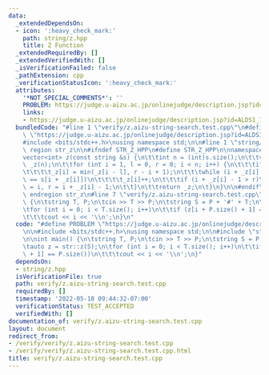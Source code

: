 ```yaml
---
data:
  _extendedDependsOn:
  - icon: ':heavy_check_mark:'
    path: string/z.hpp
    title: Z Function
  _extendedRequiredBy: []
  _extendedVerifiedWith: []
  _isVerificationFailed: false
  _pathExtension: cpp
  _verificationStatusIcon: ':heavy_check_mark:'
  attributes:
    '*NOT_SPECIAL_COMMENTS*': ''
    PROBLEM: https://judge.u-aizu.ac.jp/onlinejudge/description.jsp?id=ALDS1_14_B
    links:
    - https://judge.u-aizu.ac.jp/onlinejudge/description.jsp?id=ALDS1_14_B
  bundledCode: "#line 1 \"verify/z.aizu-string-search.test.cpp\"\n#define PROBLEM\
    \ \"https://judge.u-aizu.ac.jp/onlinejudge/description.jsp?id=ALDS1_14_B\"\n\n\
    #include <bits/stdc++.h>\nusing namespace std;\n\n#line 1 \"string/z.hpp\"\n#pragma\
    \ region str_z\n\n#ifndef STR_Z_HPP\n#define STR_Z_HPP\n\nnamespace str {\n\t\
    vector<int> z(const string &s) {\n\t\tint n = (int)s.size();\n\t\tvector<int>\
    \ _z(n);\n\t\tfor (int i = 1, l = 0, r = 0; i < n; i++) {\n\t\t\tif (i <= r)\n\
    \t\t\t\t_z[i] = min(_z[i - l], r - i + 1);\n\t\t\twhile (i + _z[i] < n && s[_z[i]]\
    \ == s[i + _z[i]])\n\t\t\t\t_z[i]++;\n\t\t\tif (i + _z[i] - 1 > r)\n\t\t\t\tl\
    \ = i, r = i + _z[i] - 1;\n\t\t}\n\t\treturn _z;\n\t}\n}\n\n#endif\n\n#pragma\
    \ endregion str_z\n#line 7 \"verify/z.aizu-string-search.test.cpp\"\n\nint main()\
    \ {\n\tstring T, P;\n\tcin >> T >> P;\n\tstring S = P + '#' + T;\n\tauto z = str::z(S);\n\
    \tfor (int i = 0; i < T.size(); i++)\n\t\tif (z[i + P.size() + 1] == P.size())\n\
    \t\t\tcout << i << '\\n';\n}\n"
  code: "#define PROBLEM \"https://judge.u-aizu.ac.jp/onlinejudge/description.jsp?id=ALDS1_14_B\"\
    \n\n#include <bits/stdc++.h>\nusing namespace std;\n\n#include \"string/z.hpp\"\
    \n\nint main() {\n\tstring T, P;\n\tcin >> T >> P;\n\tstring S = P + '#' + T;\n\
    \tauto z = str::z(S);\n\tfor (int i = 0; i < T.size(); i++)\n\t\tif (z[i + P.size()\
    \ + 1] == P.size())\n\t\t\tcout << i << '\\n';\n}"
  dependsOn:
  - string/z.hpp
  isVerificationFile: true
  path: verify/z.aizu-string-search.test.cpp
  requiredBy: []
  timestamp: '2022-05-18 09:44:32-07:00'
  verificationStatus: TEST_ACCEPTED
  verifiedWith: []
documentation_of: verify/z.aizu-string-search.test.cpp
layout: document
redirect_from:
- /verify/verify/z.aizu-string-search.test.cpp
- /verify/verify/z.aizu-string-search.test.cpp.html
title: verify/z.aizu-string-search.test.cpp
---
```

